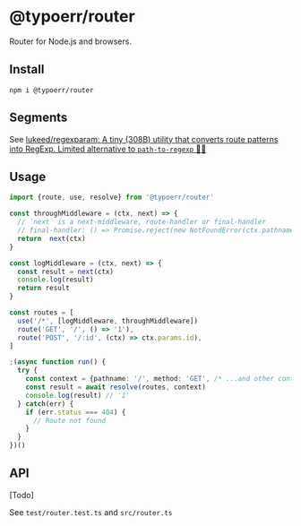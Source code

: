 # @typoerr/router

Router for Node.js and browsers.

## Install

```
npm i @typoerr/router
```

## Segments

See [lukeed/regexparam: A tiny (308B) utility that converts route patterns into RegExp. Limited alternative to `path-to-regexp` 🙇‍♂️](https://github.com/lukeed/regexparam)

## Usage

```ts
import {route, use, resolve} from '@typoerr/router'

const throughMiddleware = (ctx, next) => {
  // `next` is a next-middleware, route-handler or final-handler
  // final-handler: () => Promise.reject(new NotFoundError(ctx.pathname, ctx.method))
  return  next(ctx)
}

const logMiddleware = (ctx, next) => {
  const result = next(ctx)
  console.log(result)
  return result
}

const routes = [
  use('/*', [logMiddleware, throughMiddleware])
  route('GET', '/', () => '1'),
  route('POST', '/:id', (ctx) => ctx.params.id),
]

;(async function run() {
  try {
    const context = {pathname: '/', method: 'GET', /* ...and other context for handler */}
    const result = await resolve(routes, context)
    console.log(result) // '1'
  } catch(err) {
    if (err.status === 404) {
      // Route not found
    }
  }
})()
```

## API

[Todo]

See `test/router.test.ts` and `src/router.ts`
